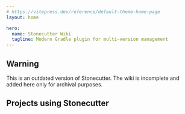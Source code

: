 ```yaml
---
# https://vitepress.dev/reference/default-theme-home-page
layout: home

hero:
  name: Stonecutter Wiki
  tagline: Modern Gradle plugin for multi-version management
---
```


## Warning
This is an outdated version of Stonecutter. The wiki is incomplete and added here only for archival purposes.

<!--suppress ES6UnusedImports, HtmlUnknownAttribute -->
<script setup>
import { VPTeamMembers } from 'vitepress/theme';
import modrinth from './assets/modrinth.svg?raw';
import curseforge from './assets/curseforge.svg?raw';

const members = [
  {
    avatar: 'https://cdn.modrinth.com/data/XpzGz7KD/8ff6751948e096f540e320681742d0b3b918931e.png',
    name: 'Elytra Trims',
    title: 'Customizable elytra mod with trims, banner patterns and more!',
    links: [
      { icon: 'github', link: 'https://github.com/Kikugie/elytra-trims' },
      { icon: { svg: modrinth }, link: 'https://modrinth.com/mod/elytra-trims' },
      { icon: { svg: curseforge }, link: 'https://www.curseforge.com/minecraft/mc-mods/elytra-trims' }
    ]
  },
  {
    avatar: 'https://cdn.modrinth.com/data/1eAoo2KR/1e43d5714f87ac6b20622e73b3ba7209be5ebafb.png',
    name: 'YetAnotherConfigLib',
    title: 'A builder-based configuration library for Minecraft.',
    links: [
      { icon: 'github', link: 'https://github.com/isXander/YetAnotherConfigLib' },
      { icon: { svg: modrinth }, link: 'https://modrinth.com/mod/yacl' },
      { icon: { svg: curseforge }, link: 'https://www.curseforge.com/minecraft/mc-mods/yacl' }
    ]
  },
  {
    avatar: 'https://cdn.modrinth.com/data/8CsGxc95/f1d33853af9a7c9a05f2562fc72750187b3ed988.png',
    name: 'Shared Resources',
    title: 'A mod for sharing game files like resource packs, shaders, saves and more between separate Minecraft instances.',
    links: [
      { icon: 'github', link: 'https://github.com/enjarai/shared-resources' },
      { icon: { svg: modrinth }, link: 'https://modrinth.com/mod/shared-resources' },
      { icon: { svg: curseforge }, link: 'https://www.curseforge.com/minecraft/mc-mods/shared-resources' }
    ]
  },
  {
    avatar: 'https://cdn.modrinth.com/data/ZouiUX7t/d20aa8a40008b3f027144e21c916c4a7229a0c78.png',
    name: 'Sounds',
    title: 'A highly configurable sound overhaul mod that adds new sound effects while improving vanilla sounds too.',
    links: [
      { icon: 'github', link: 'https://github.com/IMB11/Sounds' },
      { icon: { svg: modrinth }, link: 'https://modrinth.com/mod/sound' },
      { icon: { svg: curseforge }, link: 'https://www.curseforge.com/minecraft/mc-mods/sound-overhaul' }
    ]
  },
  {
    avatar: 'https://cdn.modrinth.com/data/1s5x833P/b7e3cf809f07d3cad88a60834c3e4e7248021744.png',
    name: 'Neruina',
    title: 'A Mod that prevents ticking-related crashes from bricking worlds.',
    links: [
      { icon: 'github', link: 'https://github.com/Bawnorton/Neruina' },
      { icon: { svg: modrinth }, link: 'https://modrinth.com/mod/neruina' },
      { icon: { svg: curseforge }, link: 'https://www.curseforge.com/minecraft/mc-mods/neruina' }
    ]
  },
  {
    avatar: 'https://cdn.modrinth.com/data/J5NAzRqK/43f9b135ef9ab49a67da667caa8b5987e1d5d864.png',
    name: 'FSit',
    title: 'Sit anywhere!',
    links: [
      { icon: 'github', link: 'https://github.com/rvbsm/fsit' },
      { icon: { svg: modrinth }, link: 'https://modrinth.com/mod/fsit' },
      { icon: { svg: curseforge }, link: 'https://www.curseforge.com/minecraft/mc-mods/fsit' }
    ]
  },
  {
    avatar: 'https://cdn.modrinth.com/data/Kd03i2oU/5bfab0390b4655470b95b80824df9ffe6e280514.png',
    name: 'Enchantment Disabler',
    title: 'Disable enchantments you don\'t like, and nerf enchanting in multiple ways with an extensive configuration. Supports modded enchantments.',
    links: [
      { icon: 'github', link: 'https://github.com/pajicadvance/enchantmentdisabler' },
      { icon: { svg: modrinth }, link: 'https://modrinth.com/mod/enchantment-disabler' },
      { icon: { svg: curseforge }, link: 'https://www.curseforge.com/minecraft/mc-mods/enchantmentdisabler' }
    ]
  },
  {
    avatar: 'https://cdn.modrinth.com/data/9pubtjcn/7c702ddf0204753f221ab781f3f9360e071b988b.png',
    name: 'Blocky Bubbles',
    title: 'Ports the Fast Bubbles setting from Bedrock Edition!',
    links: [
      { icon: 'github', link: 'https://github.com/axialeaa/BlockyBubbles' },
      { icon: { svg: modrinth }, link: 'https://modrinth.com/mod/blocky-bubbles' }
    ]
  },
  {
    avatar: 'https://cdn.modrinth.com/data/BMaqFQAd/116458c672aadeb31856563eaff8ed7edd764753.png',
    name: 'AutoWhitelist',
    title: 'A way to automate the whitelist of a minecraft server based on discord roles.',
    links: [
      { icon: 'github', link: 'https://github.com/Awakened-Redstone/AutoWhitelist' },
      { icon: { svg: modrinth }, link: 'https://modrinth.com/mod/autowhitelist' }
    ]
  },
  {
    avatar: 'https://cdn.modrinth.com/data/s9XXQTOb/b2ad6897ae0ae1277dc3fefe4d99ed6e7e3f9024.png',
    name: 'Chai\'s Inventory Sorter',
    title: 'An inventory sorter that complements the vanilla UI with fully configurable sorting.',
    links: [
      { icon: 'github', link: 'https://github.com/Chailotl/inventory-sort' },
      { icon: { svg: modrinth }, link: 'https://modrinth.com/mod/chais-inventory-sorter' }
    ]
  },
  {
    avatar: 'https://cdn.modrinth.com/data/9dzLWnmZ/3a7ea28ca4aa82708c23d0f1f7189661eb2ea363.png',
    name: 'Camerapture',
    title: 'Take pictures using a working camera, show them to other players and hang them on your wall in picture frames!',
    links: [
      { icon: 'github', link: 'https://github.com/chrrs/camerapture' },
      { icon: { svg: modrinth }, link: 'https://modrinth.com/mod/camerapture' }
    ]
  },
  {
    avatar: 'https://cdn.modrinth.com/data/wTfH1dkt/b9d1ed7933cbbad760cae996d8732c914a57fbd2.png',
    name: 'Better Boat Movement',
    title: 'Increases boat step height to move up water and blocks.',
    links: [
      { icon: 'github', link: 'https://github.com/btwonion/better-boat-movement' },
      { icon: { svg: modrinth }, link: 'https://modrinth.com/mod/better-boat-movement' }
    ]
  },
]
</script>

## Projects using Stonecutter

<VPTeamMembers size="small" :members="members" />